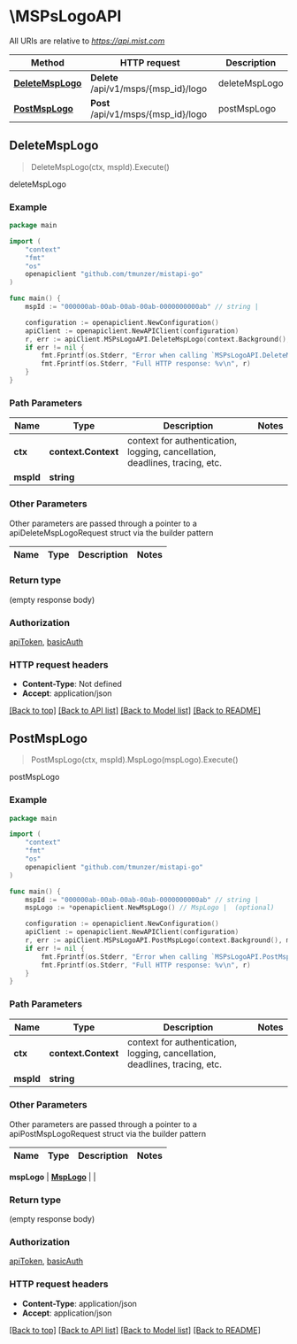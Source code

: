 # \MSPsLogoAPI

All URIs are relative to *https://api.mist.com*

Method | HTTP request | Description
------------- | ------------- | -------------
[**DeleteMspLogo**](MSPsLogoAPI.md#DeleteMspLogo) | **Delete** /api/v1/msps/{msp_id}/logo | deleteMspLogo
[**PostMspLogo**](MSPsLogoAPI.md#PostMspLogo) | **Post** /api/v1/msps/{msp_id}/logo | postMspLogo



## DeleteMspLogo

> DeleteMspLogo(ctx, mspId).Execute()

deleteMspLogo



### Example

```go
package main

import (
	"context"
	"fmt"
	"os"
	openapiclient "github.com/tmunzer/mistapi-go"
)

func main() {
	mspId := "000000ab-00ab-00ab-00ab-0000000000ab" // string | 

	configuration := openapiclient.NewConfiguration()
	apiClient := openapiclient.NewAPIClient(configuration)
	r, err := apiClient.MSPsLogoAPI.DeleteMspLogo(context.Background(), mspId).Execute()
	if err != nil {
		fmt.Fprintf(os.Stderr, "Error when calling `MSPsLogoAPI.DeleteMspLogo``: %v\n", err)
		fmt.Fprintf(os.Stderr, "Full HTTP response: %v\n", r)
	}
}
```

### Path Parameters


Name | Type | Description  | Notes
------------- | ------------- | ------------- | -------------
**ctx** | **context.Context** | context for authentication, logging, cancellation, deadlines, tracing, etc.
**mspId** | **string** |  | 

### Other Parameters

Other parameters are passed through a pointer to a apiDeleteMspLogoRequest struct via the builder pattern


Name | Type | Description  | Notes
------------- | ------------- | ------------- | -------------


### Return type

 (empty response body)

### Authorization

[apiToken](../README.md#apiToken), [basicAuth](../README.md#basicAuth)

### HTTP request headers

- **Content-Type**: Not defined
- **Accept**: application/json

[[Back to top]](#) [[Back to API list]](../README.md#documentation-for-api-endpoints)
[[Back to Model list]](../README.md#documentation-for-models)
[[Back to README]](../README.md)


## PostMspLogo

> PostMspLogo(ctx, mspId).MspLogo(mspLogo).Execute()

postMspLogo



### Example

```go
package main

import (
	"context"
	"fmt"
	"os"
	openapiclient "github.com/tmunzer/mistapi-go"
)

func main() {
	mspId := "000000ab-00ab-00ab-00ab-0000000000ab" // string | 
	mspLogo := *openapiclient.NewMspLogo() // MspLogo |  (optional)

	configuration := openapiclient.NewConfiguration()
	apiClient := openapiclient.NewAPIClient(configuration)
	r, err := apiClient.MSPsLogoAPI.PostMspLogo(context.Background(), mspId).MspLogo(mspLogo).Execute()
	if err != nil {
		fmt.Fprintf(os.Stderr, "Error when calling `MSPsLogoAPI.PostMspLogo``: %v\n", err)
		fmt.Fprintf(os.Stderr, "Full HTTP response: %v\n", r)
	}
}
```

### Path Parameters


Name | Type | Description  | Notes
------------- | ------------- | ------------- | -------------
**ctx** | **context.Context** | context for authentication, logging, cancellation, deadlines, tracing, etc.
**mspId** | **string** |  | 

### Other Parameters

Other parameters are passed through a pointer to a apiPostMspLogoRequest struct via the builder pattern


Name | Type | Description  | Notes
------------- | ------------- | ------------- | -------------

 **mspLogo** | [**MspLogo**](MspLogo.md) |  | 

### Return type

 (empty response body)

### Authorization

[apiToken](../README.md#apiToken), [basicAuth](../README.md#basicAuth)

### HTTP request headers

- **Content-Type**: application/json
- **Accept**: application/json

[[Back to top]](#) [[Back to API list]](../README.md#documentation-for-api-endpoints)
[[Back to Model list]](../README.md#documentation-for-models)
[[Back to README]](../README.md)

